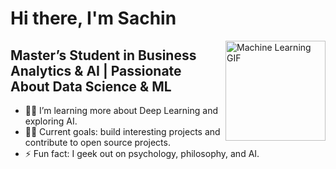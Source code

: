 # Hi there, I'm Sachin 

<img align="right" alt="Machine Learning GIF" height="160px" src="https://media.tenor.com/10403618698166797672.gif" />



## Master’s Student in Business Analytics & AI | Passionate About Data Science & ML

- 👨‍💻 I’m learning more about Deep Learning and exploring AI.
- 💪🏼 Current goals: build interesting projects and contribute to open source projects.
- ⚡ Fun fact: I geek out on psychology, philosophy, and AI.


